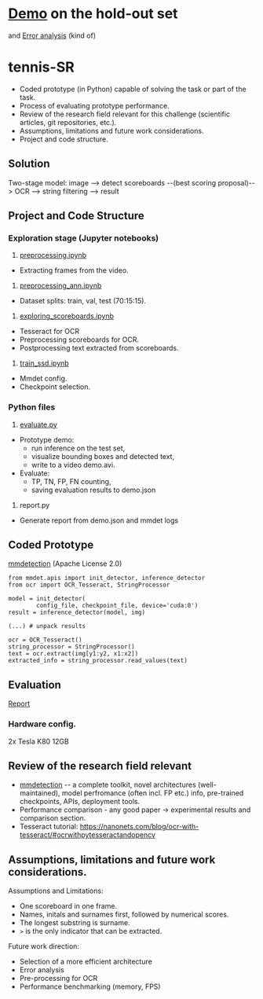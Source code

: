 # [Demo](https://drive.google.com/file/d/1Pcqzh_ae1eSYSJWcBanTlCMMB6A2VhmM/view?usp=sharing) on the hold-out set
and [Error analysis](https://docs.google.com/presentation/d/13hVaKFBhUEU02q0IzpeMCW-YAYrG8Pp7AEZr7tx6nNA/edit?usp=sharing) (kind of)

# tennis-SR
* Coded prototype (in Python) capable of solving the task or part of the task.
* Process of evaluating prototype performance.
* Review of the research field relevant for this challenge (scientific articles, git repositories, etc.).
* Assumptions, limitations and future work considerations.
* Project and code structure.

## Solution
Two-stage model: image --> detect scoreboards --(best scoring proposal)--> OCR --> string filtering --> result

## Project and Code Structure

### Exploration stage (Jupyter notebooks)
1. [preprocessing.ipynb](preprocessing.ipynb)
* Extracting frames from the video.
1. [preprocessing_ann.ipynb](preprocessing_ann.ipynb)
* Dataset splits: train, val, test (70:15:15).
1. [exploring_scoreboards.ipynb](exploring_scoreboards.ipynb)
* Tesseract for OCR
* Preprocessing scoreboards for OCR.
* Postprocessing text extracted from scoreboards.
1. [train_ssd.ipynb](train_ssd.ipynb)
* Mmdet config.
* Checkpoint selection.

### Python files
1. [evaluate.py](evaluate.py)
* Prototype demo: 
    * run inference on the test set,
    * visualize bounding boxes and detected text, 
    * write to a video demo.avi.
* Evaluate:
    * TP, TN, FP, FN counting, 
    * saving evaluation results to demo.json
1. report.py
* Generate report from demo.json and mmdet logs

## Coded Prototype
[mmdetection](https://github.com/open-mmlab/mmdetection) (Apache License 2.0)
```
from mmdet.apis import init_detector, inference_detector
from ocr import OCR_Tesseract, StringProcessor

model = init_detector(
        config_file, checkpoint_file, device='cuda:0')
result = inference_detector(model, img)

(...) # unpack results

ocr = OCR_Tesseract()
string_processor = StringProcessor()
text = ocr.extract(img[y1:y2, x1:x2])
extracted_info = string_processor.read_values(text)
```

## Evaluation
[Report](REPORT.md)

### Hardware config.
2x Tesla K80 12GB   

## Review of the research field relevant
* [mmdetection](https://github.com/open-mmlab/mmdetection) -- a complete toolkit, novel architectures (well-maintained), model perfromance (often incl. FP etc.) info, pre-trained checkpoints, APIs, deployment tools.
* Performance comparison - any good paper -> experimental results and comparison section. 
* Tesseract tutorial: https://nanonets.com/blog/ocr-with-tesseract/#ocrwithpytesseractandopencv

## Assumptions, limitations and future work considerations.
Assumptions and Limitations: 
* One scoreboard in one frame.
* Names, initals and surnames first, followed by numerical scores.
* The longest substring is surname.
* `>` is the only indicator that can be extracted.

Future work direction:
* Selection of a more efficient architecture
* Error analysis
* Pre-processing for OCR
* Performance benchmarking (memory, FPS) 
